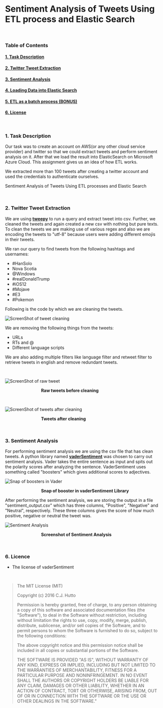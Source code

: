 # Sentiment Analysis of Tweets Using ETL process and Elastic Search

</br>


### Table of Contents


#### [1. Task Description](https://github.com/amantewary/Sentiment-Analysis-of-Tweets-Using-ETL-process-and-Elastic-Search#1-task-description-1)
#### [2. Twitter Tweet Extraction](https://github.com/amantewary/Sentiment-Analysis-of-Tweets-Using-ETL-process-and-Elastic-Search#2-twitter-tweet-extraction-1)
#### [3. Sentiment Analysis](https://github.com/amantewary/Sentiment-Analysis-of-Tweets-Using-ETL-process-and-Elastic-Search#3-sentiment-analysis-1)
#### [4. Loading Data into Elastic Search](https://github.com/amantewary/Sentiment-Analysis-of-Tweets-Using-ETL-process-and-Elastic-Search#4-loading-data-into-elastic-search-1)
#### [5. ETL as a batch process (BONUS)]()
#### [6. License](https://github.com/amantewary/Sentiment-Analysis-of-Tweets-Using-ETL-process-and-Elastic-Search#6-licence)

</br>

### 1. Task Description

Our task was to create an account on AWS(or any other cloud service provider) and twitter so that we could extract tweets and perform sentiment analysis on it. After that we load the result into ElasticSearch on Microsoft Azure Cloud. This assignment gives us an idea of how ETL works. 

We extracted more than 100 tweets after creating a twitter account and used the credentials to authenticate ourselves.

Sentiment Analysis of Tweets Using ETL processes and Elastic Search

</br>

### 2. Twitter Tweet Extraction

We are using **[tweepy](https://github.com/tweepy/tweepy)** to run a query and extract tweet into csv. Further, we cleaned the tweets and again created a new csv with nothing but pure texts. To clean the tweets we are making use of various regex and also we are encoding the tweets to "utf-8" because users were adding different emojis in their tweets.

We ran our query to find tweets from the following hashtags and usernames:

* #HanSolo
* Nova Scotia
* @Windows
* #realDonaldTrump
* #iOS12
* #Mojave
* #E3
* #Pokemon


Following is the code by which we are cleaning the tweets.

![ScreenShot of tweet cleaning](https://firebasestorage.googleapis.com/v0/b/assignment4-fc96b.appspot.com/o/Screen%20Shot%202018-06-06%20at%2012.00.50%20PM.png?alt=media&token=c794e58f-1a17-4417-be76-5c01d4c99e35)

We are removing the following things from the tweets:
* URLs
* RTs and @
* Different language scripts



We are also adding multiple filters like language filter and retweet filter to retrieve tweets in english and remove redundant tweets.

</br>


![ScreenShot of raw tweet](https://firebasestorage.googleapis.com/v0/b/assignment4-fc96b.appspot.com/o/Screen%20Shot%202018-06-06%20at%201.30.26%20PM.png?alt=media&token=0b287ed0-e495-461a-8200-fe8277b9e6a4)

&nbsp;&nbsp;&nbsp;&nbsp;&nbsp;&nbsp;&nbsp;&nbsp;&nbsp;&nbsp;&nbsp;&nbsp;&nbsp;&nbsp;&nbsp;&nbsp;&nbsp;&nbsp;&nbsp;&nbsp;&nbsp;&nbsp;&nbsp;&nbsp;&nbsp;&nbsp;&nbsp;&nbsp;&nbsp;&nbsp;**Raw tweets before cleaning**


</br>


![ScreenShot of tweets after cleaning](https://firebasestorage.googleapis.com/v0/b/assignment4-fc96b.appspot.com/o/Screen%20Shot%202018-06-06%20at%201.30.41%20PM.png?alt=media&token=b65d7962-7345-48a6-ae23-8f8e440ead52)

&nbsp;&nbsp;&nbsp;&nbsp;&nbsp;&nbsp;&nbsp;&nbsp;&nbsp;&nbsp;&nbsp;&nbsp;&nbsp;&nbsp;&nbsp;&nbsp;&nbsp;&nbsp;&nbsp;&nbsp;&nbsp;&nbsp;&nbsp;&nbsp;&nbsp;&nbsp;&nbsp;&nbsp;&nbsp;&nbsp;**Tweets after cleaning**


</br>

### 3. Sentiment Analysis

For performing sentiment analysis we are using the csv file that has clean tweets. A python library named **[vaderSentiment](https://github.com/cjhutto/vaderSentiment/tree/master/vaderSentiment)** was chosen to carry out sentiment analysis. Vader takes the entire sentence as input and spits out the polarity scores after analyzing the sentence. VaderSentiment uses something called "boosters" which gives additional scores to adjectives.


![Snap of boosters in Vader](https://firebasestorage.googleapis.com/v0/b/assignment4-fc96b.appspot.com/o/Screen%20Shot%202018-06-06%20at%203.14.55%20PM.png?alt=media&token=5c8673bb-8ace-4b39-87a0-f84b241a0219)

&nbsp;&nbsp;&nbsp;&nbsp;&nbsp;&nbsp;&nbsp;&nbsp;&nbsp;&nbsp;&nbsp;&nbsp;&nbsp;&nbsp;&nbsp;&nbsp;&nbsp;&nbsp;&nbsp;&nbsp;&nbsp;&nbsp;&nbsp;&nbsp;&nbsp;&nbsp;&nbsp;&nbsp;&nbsp;&nbsp;**Snap of booster in vaderSentiment Library**


After performing the sentiment analysis, we are storing the output in a file "sentiment_output.csv" which has three columns, "Positive", "Negative" and "Neutral", respectively. These three columns gives the score of how much positive, negative or neutral the tweet was.

![Sentiment Analysis](https://firebasestorage.googleapis.com/v0/b/assignment4-fc96b.appspot.com/o/Screen%20Shot%202018-06-06%20at%2011.53.15%20PM.png?alt=media&token=5cfaa3a2-726d-474d-90ef-7f8b8950e447)


&nbsp;&nbsp;&nbsp;&nbsp;&nbsp;&nbsp;&nbsp;&nbsp;&nbsp;&nbsp;&nbsp;&nbsp;&nbsp;&nbsp;&nbsp;&nbsp;&nbsp;&nbsp;&nbsp;&nbsp;&nbsp;&nbsp;&nbsp;&nbsp;&nbsp;&nbsp;&nbsp;&nbsp;&nbsp;&nbsp;**Screenshot of Sentiment Analysis**



</br>

### 6. Licence

* The license of vaderSentiment

</br> 


>The MIT License (MIT)
>
>Copyright (c) 2016 C.J. Hutto
>
>Permission is hereby granted, free of charge, to any person obtaining a copy
of this software and associated documentation files (the "Software"), to deal
in the Software without restriction, including without limitation the rights
to use, copy, modify, merge, publish, distribute, sublicense, and/or sell
copies of the Software, and to permit persons to whom the Software is
furnished to do so, subject to the following conditions:
>
>The above copyright notice and this permission notice shall be included in all
copies or substantial portions of the Software.
>
>THE SOFTWARE IS PROVIDED "AS IS", WITHOUT WARRANTY OF ANY KIND, EXPRESS OR
IMPLIED, INCLUDING BUT NOT LIMITED TO THE WARRANTIES OF MERCHANTABILITY,
FITNESS FOR A PARTICULAR PURPOSE AND NONINFRINGEMENT. IN NO EVENT SHALL THE
AUTHORS OR COPYRIGHT HOLDERS BE LIABLE FOR ANY CLAIM, DAMAGES OR OTHER
LIABILITY, WHETHER IN AN ACTION OF CONTRACT, TORT OR OTHERWISE, ARISING FROM,
OUT OF OR IN CONNECTION WITH THE SOFTWARE OR THE USE OR OTHER DEALINGS IN THE
SOFTWARE."